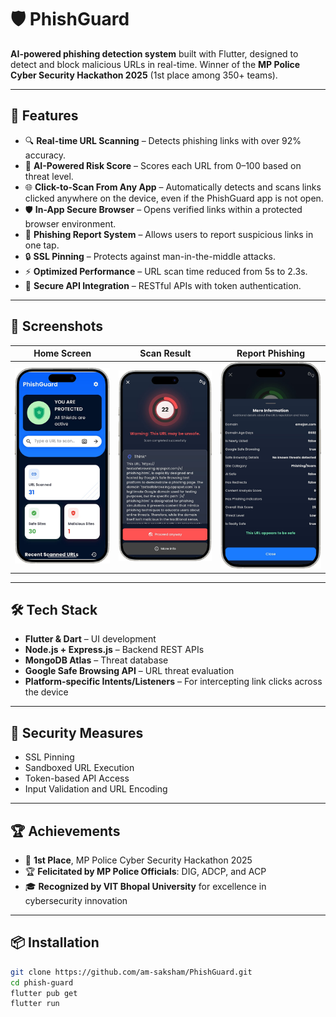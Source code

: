 # 🛡️ PhishGuard

**AI-powered phishing detection system** built with Flutter, designed to detect and block malicious URLs in real-time. Winner of the **MP Police Cyber Security Hackathon 2025** (1st place among 350+ teams).

---

## 🚀 Features

- 🔍 **Real-time URL Scanning** – Detects phishing links with over 92% accuracy.
- 🧠 **AI-Powered Risk Score** – Scores each URL from 0–100 based on threat level.
- 🌐 **Click-to-Scan From Any App** – Automatically detects and scans links clicked anywhere on the device, even if the PhishGuard app is not open.
- 🛡️ **In-App Secure Browser** – Opens verified links within a protected browser environment.
- 🚨 **Phishing Report System** – Allows users to report suspicious links in one tap.
- 🔒 **SSL Pinning** – Protects against man-in-the-middle attacks.
- ⚡ **Optimized Performance** – URL scan time reduced from 5s to 2.3s.
- 🔁 **Secure API Integration** – RESTful APIs with token authentication.

---

## 📱 Screenshots

| Home Screen | Scan Result | Report Phishing |
|-------------|-------------|-----------------|
| ![Home](assets/home.png) | ![Scan](assets/scan.png) | ![Report](assets/report.png) |

---

## 🛠️ Tech Stack

- **Flutter & Dart** – UI development
- **Node.js + Express.js** – Backend REST APIs
- **MongoDB Atlas** – Threat database
- **Google Safe Browsing API** – URL threat evaluation
- **Platform-specific Intents/Listeners** – For intercepting link clicks across the device

---

## 🔐 Security Measures

- SSL Pinning  
- Sandboxed URL Execution  
- Token-based API Access  
- Input Validation and URL Encoding

---

## 🏆 Achievements

- 🥇 **1st Place**, MP Police Cyber Security Hackathon 2025  
- 🏆 **Felicitated by MP Police Officials**: DIG, ADCP, and ACP  
- 🎓 **Recognized by VIT Bhopal University** for excellence in cybersecurity innovation

---

## 📦 Installation

```bash
git clone https://github.com/am-saksham/PhishGuard.git
cd phish-guard
flutter pub get
flutter run
